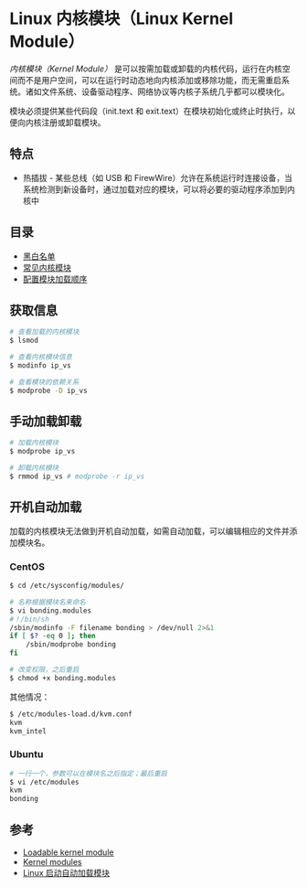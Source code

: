 # Linux 内核模块（Linux Kernel Module）

_内核模块（Kernel Module）_ 是可以按需加载或卸载的内核代码，运行在内核空间而不是用户空间，可以在运行时动态地向内核添加或移除功能，而无需重启系统。诸如文件系统、设备驱动程序、网络协议等内核子系统几乎都可以模块化。

模块必须提供某些代码段（init.text 和 exit.text）在模块初始化或终止时执行，以便向内核注册或卸载模块。

## 特点

* 热插拔 - 某些总线（如 USB 和 FirewWire）允许在系统运行时连接设备，当系统检测到新设备时，通过加载对应的模块，可以将必要的驱动程序添加到内核中

## 目录

* [黑白名单](list.md)
* [常见内核模块](modules.md)
* [配置模块加载顺序]()

## 获取信息

```sh
# 查看加载的内核模块
$ lsmod

# 查看内核模块信息
$ modinfo ip_vs

# 查看模块的依赖关系
$ modprobe -D ip_vs
```

## 手动加载卸载

```sh
# 加载内核模块
$ modprobe ip_vs

# 卸载内核模块
$ rmmod ip_vs # modprobe -r ip_vs
```

## 开机自动加载

加载的内核模块无法做到开机自动加载，如需自动加载，可以编辑相应的文件并添加模块名。

### CentOS

```sh
$ cd /etc/sysconfig/modules/

# 名称根据模块名来命名
$ vi bonding.modules
#！/bin/sh
/sbin/modinfo -F filename bonding > /dev/null 2>&1
if [ $? -eq 0 ]; then
    /sbin/modprobe bonding
fi

# 改变权限，之后重启
$ chmod +x bonding.modules
```

其他情况：

```sh
$ /etc/modules-load.d/kvm.conf
kvm
kvm_intel
```

### Ubuntu

```sh
# 一行一个，参数可以在模块名之后指定；最后重启
$ vi /etc/modules
kvm
bonding
```

## 参考

* [Loadable kernel module](https://en.wikipedia.org/wiki/Loadable_kernel_module)
* [Kernel modules](https://wiki.archlinux.org/index.php/Kernel_modules_(%E7%AE%80%E4%BD%93%E4%B8%AD%E6%96%87))
* [Linux 启动自动加载模块](https://www.jianshu.com/p/69e0430a7d20)